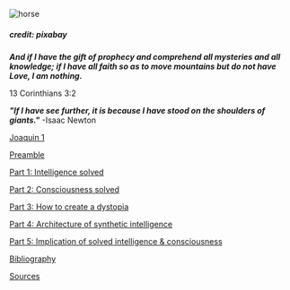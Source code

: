 ![horse](https://pebreo.github.io/IMG_9387.jpeg)
##### credit: pixabay


***And if I have the gift of prophecy and comprehend all mysteries and all knowledge; if I have all faith so as to move mountains but do not have Love, I am nothing.***


13 Corinthians 3:2


***"If I have see  further, it is because I have stood on the shoulders of giants."*** -Isaac Newton

[Joaquin 1](https://pebreo.github.io/begin/joaquin-part1.html)


[Preamble](https://pebreo.github.io/begin/Preamble-Science-and-Personal-experience.html)


[Part 1: Intelligence solved](https://pebreo.github.io/begin/Part1-intelligence-solved.html)


[Part 2: Consciousness solved](https://pebreo.github.io/begin/Part2-consciousness-solved.html)


[Part 3: How to create a dystopia](https://pebreo.github.io/begin/Part3-howto-create-a-dystopia.html)


[Part 4: Architecture of synthetic intelligence](https://pebreo.github.io/begin/Part4-architecture-of-synthetic-intelligence.html)


[Part 5: Implication of solved intelligence & consciousness](https://pebreo.github.io/begin/Part5-implications-of-solved-intelligence.html)

[Bibliography](https://pebreo.github.io/bibliography.html)

[Sources](https://pebreo.github.io/begin/sources.html)
